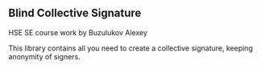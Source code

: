 ## Blind Collective Signature

HSE SE course work by Buzulukov Alexey

This library contains all you need to create a collective signature, keeping anonymity of signers.